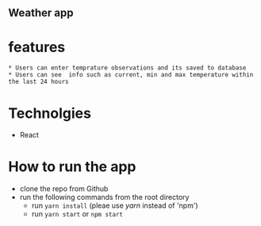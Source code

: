 
## Weather app 

# features 

    * Users can enter temprature observations and its saved to database
    * Users can see  info such as current, min and max temperature within the last 24 hours

# Technolgies
* React

# How to run the app
* clone the repo from Github
* run the following commands from the root directory
    * run `yarn install` (pleae use *yarn* instead of 'npm')
    * run `yarn start` or `npm start`
